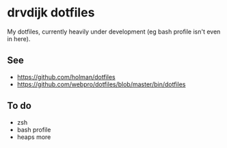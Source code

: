 # drvdijk dotfiles

My dotfiles, currently heavily under development (eg bash profile isn't even in here).

## See

* https://github.com/holman/dotfiles
* https://github.com/webpro/dotfiles/blob/master/bin/dotfiles

## To do

* zsh
* bash profile
* heaps more

